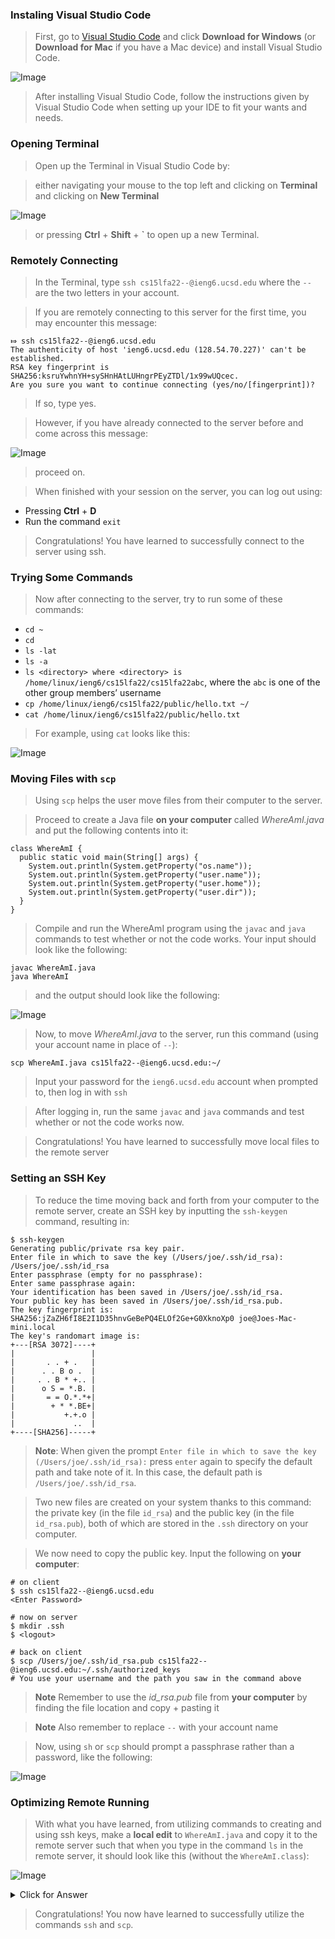 

### Instaling Visual Studio Code

> First, go to [Visual Studio Code](https://code.visualstudio.com/) and click **Download for Windows** (or **Download for Mac** if you have a Mac device) and install Visual Studio Code.

![Image](https://i.imgur.com/2XfNKHp.png)

> After installing Visual Studio Code, follow the instructions given by Visual Studio Code when setting up your IDE to fit your wants and needs.

### Opening Terminal

> Open up the Terminal in Visual Studio Code by:

> either navigating your mouse to the top left and clicking on **Terminal** and clicking on **New Terminal**

![Image](https://i.imgur.com/uK7NsGy.png)

> or pressing **Ctrl** + **Shift** + **`** to open up a new Terminal.

### Remotely Connecting

> In the Terminal, type ```ssh cs15lfa22--@ieng6.ucsd.edu``` where the ```--``` are the two letters in your account.

> If you are remotely connecting to this server for the first time, you may encounter this message:

```
⤇ ssh cs15lfa22--@ieng6.ucsd.edu
The authenticity of host 'ieng6.ucsd.edu (128.54.70.227)' can't be established.
RSA key fingerprint is SHA256:ksruYwhnYH+sySHnHAtLUHngrPEyZTDl/1x99wUQcec.
Are you sure you want to continue connecting (yes/no/[fingerprint])?
```

> If so, type yes.

> However, if you have already connected to the server before and come across this message:

![Image](https://i.imgur.com/JOLNAnj.png)

> proceed on.

> When finished with your session on the server, you can log out using:

* Pressing **Ctrl** + **D**
* Run the command ```exit```

> Congratulations!  You have learned to successfully connect to the server using ssh.

### Trying Some Commands

> Now after connecting to the server, try to run some of these commands:

* ```cd ~```
* ```cd```
* ```ls -lat```
* ```ls -a```
* ```ls <directory> where <directory> is /home/linux/ieng6/cs15lfa22/cs15lfa22abc```, where the ```abc``` is one of the other group members’ username
* ```cp /home/linux/ieng6/cs15lfa22/public/hello.txt ~/```
* ```cat /home/linux/ieng6/cs15lfa22/public/hello.txt```

> For example, using ```cat``` looks like this:

![Image](https://i.imgur.com/ZEXOzrf.png)

### Moving Files with ```scp```

> Using ```scp``` helps the user move files from their computer to the server.

> Proceed to create a Java file **on your computer** called *WhereAmI.java* and put the following contents into it:

```
class WhereAmI {
  public static void main(String[] args) {
    System.out.println(System.getProperty("os.name"));
    System.out.println(System.getProperty("user.name"));
    System.out.println(System.getProperty("user.home"));
    System.out.println(System.getProperty("user.dir"));
  }
}
```

> Compile and run the WhereAmI program using the ```javac``` and ```java``` commands to test whether or not the code works. Your input should look like the following:

```
javac WhereAmI.java
java WhereAmI
```

> and the output should look like the following:

![Image](https://i.imgur.com/vRz1Sph.png)

> Now, to move *WhereAmI.java* to the server, run this command (using your account name in place of ```--```):

```scp WhereAmI.java cs15lfa22--@ieng6.ucsd.edu:~/```

> Input your password for the ```ieng6.ucsd.edu``` account when prompted to, then log in with ```ssh```

> After logging in, run the same ```javac``` and ```java``` commands and test whether or not the code works now.

> Congratulations!  You have learned to successfully move local files to the remote server

### Setting an SSH Key

> To reduce the time moving back and forth from your computer to the remote server, create an SSH key by inputting the ```ssh-keygen``` command, resulting in:

```
$ ssh-keygen
Generating public/private rsa key pair.
Enter file in which to save the key (/Users/joe/.ssh/id_rsa): /Users/joe/.ssh/id_rsa
Enter passphrase (empty for no passphrase): 
Enter same passphrase again: 
Your identification has been saved in /Users/joe/.ssh/id_rsa.
Your public key has been saved in /Users/joe/.ssh/id_rsa.pub.
The key fingerprint is:
SHA256:jZaZH6fI8E2I1D35hnvGeBePQ4ELOf2Ge+G0XknoXp0 joe@Joes-Mac-mini.local
The key's randomart image is:
+---[RSA 3072]----+
|                 |
|       . . + .   |
|      . . B o .  |
|     . . B * +.. |
|      o S = *.B. |
|       = = O.*.*+|
|        + * *.BE+|
|           +.+.o |
|             ..  |
+----[SHA256]-----+
```

> **Note**: When given the prompt ```Enter file in which to save the key (/Users/joe/.ssh/id_rsa):``` press ```enter``` again to specify the default path and take note of it. In this case, the default path is ```/Users/joe/.ssh/id_rsa```.

> Two new files are created on your system thanks to this command: the private key (in the file ```id_rsa```) and the public key (in the file ```id_rsa.pub```), both of which are stored in the ```.ssh``` directory on your computer.

> We now need to copy the public key.  Input the following on **your computer**:

```
# on client
$ ssh cs15lfa22--@ieng6.ucsd.edu
<Enter Password>
```

```
# now on server
$ mkdir .ssh
$ <logout>
```

```
# back on client
$ scp /Users/joe/.ssh/id_rsa.pub cs15lfa22--@ieng6.ucsd.edu:~/.ssh/authorized_keys
# You use your username and the path you saw in the command above
```

> **Note** Remember to use the *id_rsa.pub* file from **your computer** by finding the file location and copy + pasting it

> **Note** Also remember to replace ```--``` with your account name

> Now, using ```sh``` or ```scp``` should prompt a passphrase rather than a password, like the following: 

![Image](https://i.imgur.com/vmR0yP9.png)

### Optimizing Remote Running

> With what you have learned, from utilizing commands to creating and using ssh keys, make a **local edit** to ```WhereAmI.java``` and copy it to the remote server such that when you type in the command ```ls``` in the remote server, it should look like this (without the ```WhereAmI.class```):

![Image](https://i.imgur.com/dvULhtJ.png)

<details>
  <summary> Click for Answer </summary>

  <pre>
  cp WhereAmI.java OtherMain.java; scp OtherMain.java cs15lfa22ok@ieng6.ucsd.edu:~/
  </pre>
  
</details>

> Congratulations! You now have learned to successfully utilize the commands ```ssh``` and ```scp```.